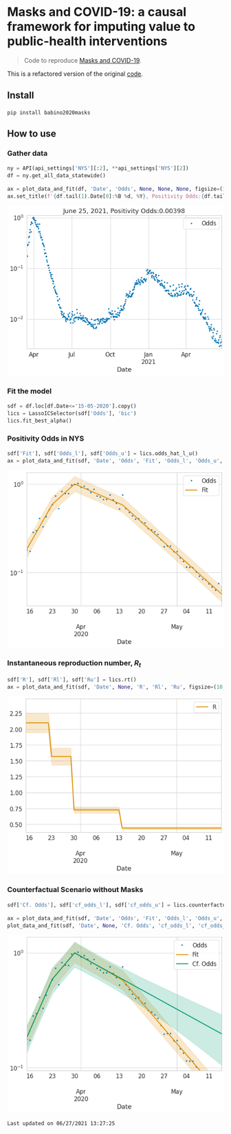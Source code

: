 # Masks and COVID-19: a causal framework for imputing value to public-health interventions
> Code to reproduce <a href='https://arxiv.org/abs/2006.05532'>Masks and COVID-19</a>.


This is a refactored version of the original [code](https://github.com/ababino/corona). 

## Install

`pip install babino2020masks`

## How to use

### Gather data

```python
ny = API(api_settings['NYS'][:2], **api_settings['NYS'][2])
df = ny.get_all_data_statewide()
```

```python
ax = plot_data_and_fit(df, 'Date', 'Odds', None, None, None, figsize=(10, 7))
ax.set_title(f'{df.tail(1).Date[0]:%B %d, %Y}, Positivity Odds:{df.tail(1).Odds[0]:2.3}');
```


![png](docs/images/output_6_0.png)


### Fit the model

```python
sdf = df.loc[df.Date<='15-05-2020'].copy()
lics = LassoICSelector(sdf['Odds'], 'bic')
lics.fit_best_alpha()
```

### Positivity Odds in NYS

```python
sdf['Fit'], sdf['Odds_l'], sdf['Odds_u'] = lics.odds_hat_l_u()
ax = plot_data_and_fit(sdf, 'Date', 'Odds', 'Fit', 'Odds_l', 'Odds_u', figsize=(10, 7))
```


![png](docs/images/output_10_0.png)


### Instantaneous reproduction number, $R_t$

```python
sdf['R'], sdf['Rl'], sdf['Ru'] = lics.rt()
ax = plot_data_and_fit(sdf, 'Date', None, 'R', 'Rl', 'Ru', figsize=(10, 7), logy=False, palette=[colorblind[1],colorblind[1]])
```


![png](docs/images/output_12_0.png)


### Counterfactual Scenario without  Masks

```python
sdf['Cf. Odds'], sdf['cf_odds_l'], sdf['cf_odds_u'] = lics.counterfactual()
```

```python
ax = plot_data_and_fit(sdf, 'Date', 'Odds', 'Fit', 'Odds_l', 'Odds_u', figsize=(10, 7))
plot_data_and_fit(sdf, 'Date', None, 'Cf. Odds', 'cf_odds_l', 'cf_odds_u', palette=[colorblind[2],colorblind[2]], ax=ax);
```


![png](docs/images/output_15_0.png)


    Last updated on 06/27/2021 13:27:25

